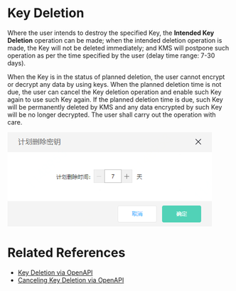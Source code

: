 # Key Deletion

Where the user intends to destroy the specified Key, the **Intended Key Deletion** operation can be made; when the intended deletion operation is made, the Key will not be deleted immediately; and KMS will postpone such operation as per the time specified by the user (delay time range: 7-30 days).

When the Key is in the status of planned deletion, the user cannot encrypt or decrypt any data by using keys. When the planned deletion time is not due, the user can cancel the Key deletion operation and enable such Key again to use such Key again. If the planned deletion time is due, such Key will be permanently deleted by KMS and any data encrypted by such Key will be no longer decrypted. The user shall carry out the operation with care.

![删除密钥](/image/Key-Management-Service/Key-Management/计划删除密钥弹窗.png)

# Related References
- [Key Deletion via OpenAPI](/API/Key-Management-Service/Key-Management-Service/scheduleKeyDeletion.md)
- [Canceling Key Deletion via OpenAPI](/API/Key-Management-Service/Key-Management-Service/cancelKeyDeletion.md)
